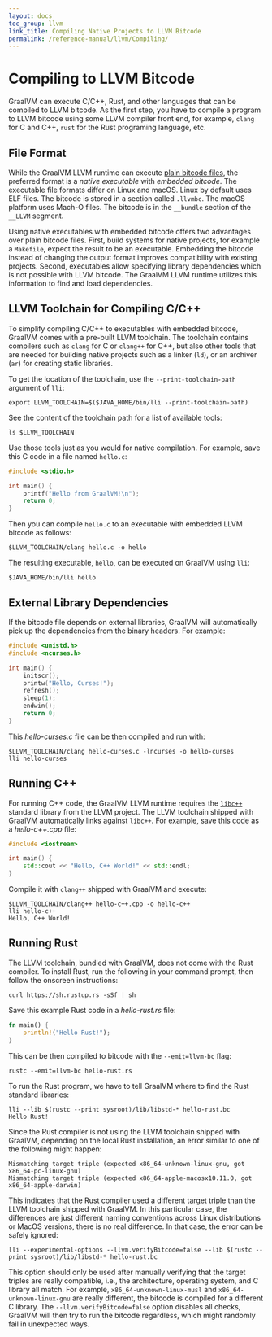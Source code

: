 ```yaml
---
layout: docs
toc_group: llvm
link_title: Compiling Native Projects to LLVM Bitcode
permalink: /reference-manual/llvm/Compiling/
---
```

# Compiling to LLVM Bitcode

GraalVM can execute C/C++, Rust, and other languages that can be compiled to LLVM bitcode.
As the first step, you have to compile a program to LLVM bitcode using some LLVM compiler front end, for example, `clang` for C and C++, `rust` for the Rust programing language, etc.

## File Format

While the GraalVM LLVM runtime can execute [plain bitcode files](https://llvm.org/docs/BitCodeFormat.html), the preferred format is a _native executable_ with _embedded bitcode_.
The executable file formats differ on Linux and macOS.
Linux by default uses ELF files.
The bitcode is stored in a section called `.llvmbc`.
The macOS platform uses Mach-O files.
The bitcode is in the `__bundle` section of the `__LLVM` segment.

Using native executables with embedded bitcode offers two advantages over plain bitcode files.
First, build systems for native projects, for example a `Makefile`, expect the result to be an executable.
Embedding the bitcode instead of changing the output format improves compatibility with existing projects.
Second, executables allow specifying library dependencies which is not possible with LLVM bitcode.
The GraalVM LLVM runtime utilizes this information to find and load dependencies.

## LLVM Toolchain for Compiling C/C++

To simplify compiling C/C++ to executables with embedded bitcode, GraalVM comes with a pre-built LLVM toolchain.
The toolchain contains compilers such as `clang` for C or `clang++` for C++, but also other tools that are needed
for building native projects such as a linker (`ld`), or an archiver (`ar`) for creating static libraries.

To get the location of the toolchain, use the `--print-toolchain-path` argument of `lli`:
```shell
export LLVM_TOOLCHAIN=$($JAVA_HOME/bin/lli --print-toolchain-path)
```

See the content of the toolchain path for a list of available tools:
```shell
ls $LLVM_TOOLCHAIN
```

Use those tools just as you would for native compilation. For example, save this C code in a file named `hello.c`:
```c
#include <stdio.h>

int main() {
    printf("Hello from GraalVM!\n");
    return 0;
}
```

Then you can compile `hello.c` to an executable with embedded LLVM bitcode as follows:
```shell
$LLVM_TOOLCHAIN/clang hello.c -o hello
```

The resulting executable, `hello`, can be executed on GraalVM using `lli`:
```shell
$JAVA_HOME/bin/lli hello
```

## External Library Dependencies

If the bitcode file depends on external libraries, GraalVM will automatically pick up the dependencies from the binary headers.
For example:
```c
#include <unistd.h>
#include <ncurses.h>

int main() {
    initscr();
    printw("Hello, Curses!");
    refresh();
    sleep(1);
    endwin();
    return 0;
}
```

This _hello-curses.c_ file can be then compiled and run with:
```shell
$LLVM_TOOLCHAIN/clang hello-curses.c -lncurses -o hello-curses
lli hello-curses
```

## Running C++

For running C++ code, the GraalVM LLVM runtime requires the [`libc++`](https://libcxx.llvm.org) standard library from the LLVM project.
The LLVM toolchain shipped with GraalVM automatically links against `libc++`.
For example, save this code as a _hello-c++.cpp_ file:
```c++
#include <iostream>

int main() {
    std::cout << "Hello, C++ World!" << std::endl;
}
```

Compile it with `clang++` shipped with GraalVM and execute:
```shell
$LLVM_TOOLCHAIN/clang++ hello-c++.cpp -o hello-c++
lli hello-c++
Hello, C++ World!
```

## Running Rust

The LLVM toolchain, bundled with GraalVM, does not come with the Rust compiler.
To install Rust, run the following in your command prompt, then follow the onscreen instructions:
```shell
curl https://sh.rustup.rs -sSf | sh
```

Save this example Rust code in a _hello-rust.rs_ file:
```rs
fn main() {
    println!("Hello Rust!");
}
```

This can be then compiled to bitcode with the `--emit=llvm-bc` flag:
```shell
rustc --emit=llvm-bc hello-rust.rs
```

To run the Rust program, we have to tell GraalVM where to find the Rust standard libraries:
```shell
lli --lib $(rustc --print sysroot)/lib/libstd-* hello-rust.bc
Hello Rust!
```

Since the Rust compiler is not using the LLVM toolchain shipped with GraalVM, depending on the local Rust installation, an error similar to one of the following might happen:
```
Mismatching target triple (expected x86_64-unknown-linux-gnu, got x86_64-pc-linux-gnu)
Mismatching target triple (expected x86_64-apple-macosx10.11.0, got x86_64-apple-darwin)
```

This indicates that the Rust compiler used a different target triple than the LLVM toolchain shipped with GraalVM.
In this particular case, the differences are just different naming conventions across Linux distributions or MacOS versions, there is no real difference.
In that case, the error can be safely ignored:

```shell
lli --experimental-options --llvm.verifyBitcode=false --lib $(rustc --print sysroot)/lib/libstd-* hello-rust.bc
```

This option should only be used after manually verifying that the target triples are really compatible, i.e., the architecture, operating system, and C library all match.
For example, `x86_64-unknown-linux-musl` and `x86_64-unknown-linux-gnu` are really different, the bitcode is compiled for a different C library.
The `--llvm.verifyBitcode=false` option disables all checks, GraalVM will then try to run the bitcode regardless, which might randomly fail in unexpected ways.
